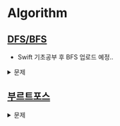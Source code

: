 # Algorithm


## [DFS/BFS](https://zest1923.tistory.com/72)
- Swift 기초공부 후 BFS 업로드 예정..
<details> 
<summary>문제</summary> 

</details>


## [부르트포스](https://zest1923.tistory.com/70)

<details> 
<summary>문제</summary> 

- [x] [2309 - 일곱난쟁이](https://github.com/JIWON1923/Algorithm/tree/main/Baekjoon/bruteForce)
- [ ] [6603번 - 로또](https://www.acmicpc.net/problem/6603)
- [ ] [1182번 - 부분수열의 합](https://www.acmicpc.net/problem/1182)
- [ ] [14225번 - 부분수열의 합](https://www.acmicpc.net/problem/14225)
- [ ] [14888번 - 연산자 끼워넣기](https://www.acmicpc.net/problem/14888)
- [ ] [15658번 - 연산자 끼워넣기 (2)](https://www.acmicpc.net/problem/15658)
- [ ] [14500번 - 테트로미노](https://www.acmicpc.net/problem/14500)
- [ ] [16197번 - 두 동전](https://www.acmicpc.net/problem/16197)
- [ ] [16198번 - 에너지 모으기](https://www.acmicpc.net/problem/16198)
- [ ] [9663번 - N-Queen](https://www.acmicpc.net/problem/9663)
- [ ] [2580번 - 스도쿠](https://www.acmicpc.net/problem/2580)
- [ ] [4574번 - 스도미노쿠](https://www.acmicpc.net/problem/4574)
</details>
